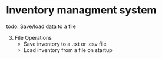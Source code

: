 # Inventory managment system

todo: Save/load data to a file

3. File Operations
   - Save inventory to a .txt or .csv file
   - Load inventory from a file on startup
